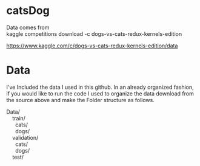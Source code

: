 # catsDog

Data comes from   
kaggle competitions download -c dogs-vs-cats-redux-kernels-edition

https://www.kaggle.com/c/dogs-vs-cats-redux-kernels-edition/data

# Data
I've Included the data I used in this github. In an already organized fashion, if you would like to run the code I used to organize the data download from the source above and make the Folder structure as follows.

Data/  
&nbsp;&nbsp;&nbsp;&nbsp;train/  
&nbsp;&nbsp;&nbsp;&nbsp;&nbsp;&nbsp;cats/  
&nbsp;&nbsp;&nbsp;&nbsp;&nbsp;&nbsp;dogs/  
&nbsp;&nbsp;&nbsp;&nbsp;validation/  
&nbsp;&nbsp;&nbsp;&nbsp;&nbsp;&nbsp;cats/  
&nbsp;&nbsp;&nbsp;&nbsp;&nbsp;&nbsp;dogs/  
&nbsp;&nbsp;&nbsp;&nbsp;test/  
